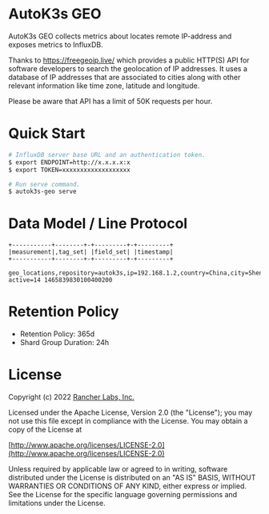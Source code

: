# AutoK3s GEO

AutoK3s GEO collects metrics about locates remote IP-address and exposes metrics to InfluxDB.

Thanks to https://freegeoip.live/ which provides a public HTTP(S) API for software developers to search the geolocation of IP addresses. It uses a database of IP addresses that are associated to cities along with other relevant information like time zone, latitude and longitude.

Please be aware that API has a limit of 50K requests per hour.

# Quick Start
```bash
# InfluxDB server base URL and an authentication token.
$ export ENDPOINT=http://x.x.x.x:x
$ export TOKEN=xxxxxxxxxxxxxxxxxxx

# Run serve command.
$ autok3s-geo serve
```

# Data Model / Line Protocol

```shell
+-----------+--------+-+---------+-+---------+
|measurement|,tag_set| |field_set| |timestamp|
+-----------+--------+-+---------+-+---------+

geo_locations,repository=autok3s,ip=192.168.1.2,country=China,city=ShenYang,latitude=35.6882,longitude=139.7532, active=14 1465839830100400200
```

# Retention Policy

- Retention Policy: 365d
- Shard Group Duration: 24h

# License

Copyright (c) 2022 [Rancher Labs, Inc.](http://rancher.com)

Licensed under the Apache License, Version 2.0 (the "License");
you may not use this file except in compliance with the License.
You may obtain a copy of the License at

[http://www.apache.org/licenses/LICENSE-2.0](http://www.apache.org/licenses/LICENSE-2.0)

Unless required by applicable law or agreed to in writing, software
distributed under the License is distributed on an "AS IS" BASIS,
WITHOUT WARRANTIES OR CONDITIONS OF ANY KIND, either express or implied.
See the License for the specific language governing permissions and
limitations under the License.
